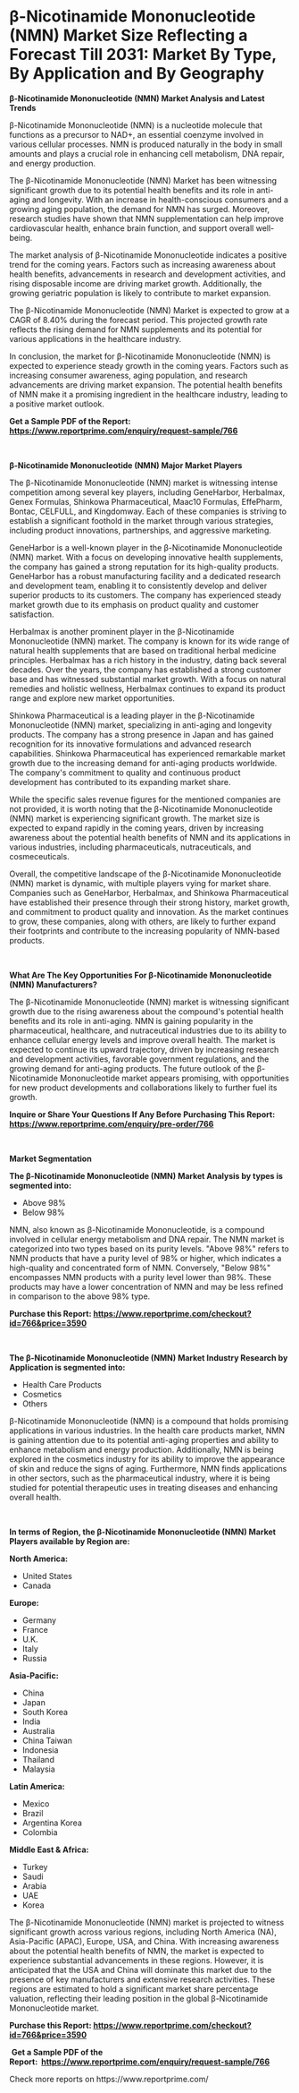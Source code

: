 <p><h1>β-Nicotinamide Mononucleotide (NMN) Market Size Reflecting a Forecast Till 2031: Market By Type, By Application and By Geography</h1></p><p><strong>β-Nicotinamide Mononucleotide (NMN) Market Analysis and Latest Trends</strong></p>
<p><p>β-Nicotinamide Mononucleotide (NMN) is a nucleotide molecule that functions as a precursor to NAD+, an essential coenzyme involved in various cellular processes. NMN is produced naturally in the body in small amounts and plays a crucial role in enhancing cell metabolism, DNA repair, and energy production.</p><p>The β-Nicotinamide Mononucleotide (NMN) Market has been witnessing significant growth due to its potential health benefits and its role in anti-aging and longevity. With an increase in health-conscious consumers and a growing aging population, the demand for NMN has surged. Moreover, research studies have shown that NMN supplementation can help improve cardiovascular health, enhance brain function, and support overall well-being.</p><p>The market analysis of β-Nicotinamide Mononucleotide indicates a positive trend for the coming years. Factors such as increasing awareness about health benefits, advancements in research and development activities, and rising disposable income are driving market growth. Additionally, the growing geriatric population is likely to contribute to market expansion.</p><p>The β-Nicotinamide Mononucleotide (NMN) Market is expected to grow at a CAGR of 8.40% during the forecast period. This projected growth rate reflects the rising demand for NMN supplements and its potential for various applications in the healthcare industry.</p><p>In conclusion, the market for β-Nicotinamide Mononucleotide (NMN) is expected to experience steady growth in the coming years. Factors such as increasing consumer awareness, aging population, and research advancements are driving market expansion. The potential health benefits of NMN make it a promising ingredient in the healthcare industry, leading to a positive market outlook.</p></p>
<p><strong>Get a Sample PDF of the Report:&nbsp; <a href="https://www.reportprime.com/enquiry/request-sample/766">https://www.reportprime.com/enquiry/request-sample/766</a></strong></p>
<p>&nbsp;</p>
<p><strong>β-Nicotinamide Mononucleotide (NMN) Major Market Players</strong></p>
<p><p>The β-Nicotinamide Mononucleotide (NMN) market is witnessing intense competition among several key players, including GeneHarbor, Herbalmax, Genex Formulas, Shinkowa Pharmaceutical, Maac10 Formulas, EffePharm, Bontac, CELFULL, and Kingdomway. Each of these companies is striving to establish a significant foothold in the market through various strategies, including product innovations, partnerships, and aggressive marketing.</p><p>GeneHarbor is a well-known player in the β-Nicotinamide Mononucleotide (NMN) market. With a focus on developing innovative health supplements, the company has gained a strong reputation for its high-quality products. GeneHarbor has a robust manufacturing facility and a dedicated research and development team, enabling it to consistently develop and deliver superior products to its customers. The company has experienced steady market growth due to its emphasis on product quality and customer satisfaction.</p><p>Herbalmax is another prominent player in the β-Nicotinamide Mononucleotide (NMN) market. The company is known for its wide range of natural health supplements that are based on traditional herbal medicine principles. Herbalmax has a rich history in the industry, dating back several decades. Over the years, the company has established a strong customer base and has witnessed substantial market growth. With a focus on natural remedies and holistic wellness, Herbalmax continues to expand its product range and explore new market opportunities.</p><p>Shinkowa Pharmaceutical is a leading player in the β-Nicotinamide Mononucleotide (NMN) market, specializing in anti-aging and longevity products. The company has a strong presence in Japan and has gained recognition for its innovative formulations and advanced research capabilities. Shinkowa Pharmaceutical has experienced remarkable market growth due to the increasing demand for anti-aging products worldwide. The company's commitment to quality and continuous product development has contributed to its expanding market share.</p><p>While the specific sales revenue figures for the mentioned companies are not provided, it is worth noting that the β-Nicotinamide Mononucleotide (NMN) market is experiencing significant growth. The market size is expected to expand rapidly in the coming years, driven by increasing awareness about the potential health benefits of NMN and its applications in various industries, including pharmaceuticals, nutraceuticals, and cosmeceuticals.</p><p>Overall, the competitive landscape of the β-Nicotinamide Mononucleotide (NMN) market is dynamic, with multiple players vying for market share. Companies such as GeneHarbor, Herbalmax, and Shinkowa Pharmaceutical have established their presence through their strong history, market growth, and commitment to product quality and innovation. As the market continues to grow, these companies, along with others, are likely to further expand their footprints and contribute to the increasing popularity of NMN-based products.</p></p>
<p>&nbsp;</p>
<p><strong>What Are The Key Opportunities For β-Nicotinamide Mononucleotide (NMN) Manufacturers?</strong></p>
<p><p>The β-Nicotinamide Mononucleotide (NMN) market is witnessing significant growth due to the rising awareness about the compound's potential health benefits and its role in anti-aging. NMN is gaining popularity in the pharmaceutical, healthcare, and nutraceutical industries due to its ability to enhance cellular energy levels and improve overall health. The market is expected to continue its upward trajectory, driven by increasing research and development activities, favorable government regulations, and the growing demand for anti-aging products. The future outlook of the β-Nicotinamide Mononucleotide market appears promising, with opportunities for new product developments and collaborations likely to further fuel its growth.</p></p>
<p><strong>Inquire or Share Your Questions If Any Before Purchasing This Report: <a href="https://www.reportprime.com/enquiry/pre-order/766">https://www.reportprime.com/enquiry/pre-order/766</a></strong></p>
<p>&nbsp;</p>
<p><strong>Market Segmentation</strong></p>
<p><strong>The β-Nicotinamide Mononucleotide (NMN) Market Analysis by types is segmented into:</strong></p>
<p><ul><li>Above 98%</li><li>Below 98%</li></ul></p>
<p><p>NMN, also known as β-Nicotinamide Mononucleotide, is a compound involved in cellular energy metabolism and DNA repair. The NMN market is categorized into two types based on its purity levels. "Above 98%" refers to NMN products that have a purity level of 98% or higher, which indicates a high-quality and concentrated form of NMN. Conversely, "Below 98%" encompasses NMN products with a purity level lower than 98%. These products may have a lower concentration of NMN and may be less refined in comparison to the above 98% type.</p></p>
<p><strong>Purchase this Report:&nbsp;<a href="https://www.reportprime.com/checkout?id=766&price=3590">https://www.reportprime.com/checkout?id=766&price=3590</a></strong></p>
<p>&nbsp;</p>
<p><strong>The β-Nicotinamide Mononucleotide (NMN) Market Industry Research by Application is segmented into:</strong></p>
<p><ul><li>Health Care Products</li><li>Cosmetics</li><li>Others</li></ul></p>
<p><p>β-Nicotinamide Mononucleotide (NMN) is a compound that holds promising applications in various industries. In the health care products market, NMN is gaining attention due to its potential anti-aging properties and ability to enhance metabolism and energy production. Additionally, NMN is being explored in the cosmetics industry for its ability to improve the appearance of skin and reduce the signs of aging. Furthermore, NMN finds applications in other sectors, such as the pharmaceutical industry, where it is being studied for potential therapeutic uses in treating diseases and enhancing overall health.</p></p>
<p>&nbsp;</p>
<p><strong>In terms of Region, the β-Nicotinamide Mononucleotide (NMN) Market Players available by Region are:</strong></p>
<p>
    <p> <strong> North America: </strong>
        <ul>
            <li>United States</li>
            <li>Canada</li>
        </ul>
        </p> 
    <p> <strong> Europe: </strong>
        <ul>
            <li>Germany</li>
            <li>France</li>
            <li>U.K.</li>
            <li>Italy</li>
            <li>Russia</li>
        </ul>
        </p> 
    <p> <strong> Asia-Pacific: </strong>
        <ul>
            <li>China</li>
            <li>Japan</li>
            <li>South Korea</li>
            <li>India</li>
            <li>Australia</li>
            <li>China Taiwan</li>
            <li>Indonesia</li>
            <li>Thailand</li>
            <li>Malaysia</li>
        </ul>
        </p> 
    <p> <strong> Latin America: </strong>
        <ul>
            <li>Mexico</li>
            <li>Brazil</li>
            <li>Argentina Korea</li>
            <li>Colombia</li>
        </ul>
        </p> 
    <p> <strong> Middle East & Africa: </strong>
        <ul>
            <li>Turkey</li>
            <li>Saudi</li>
            <li>Arabia</li>
            <li>UAE</li>
            <li>Korea</li>
        </ul>
    </p>
    </p>
<p><p>The β-Nicotinamide Mononucleotide (NMN) market is projected to witness significant growth across various regions, including North America (NA), Asia-Pacific (APAC), Europe, USA, and China. With increasing awareness about the potential health benefits of NMN, the market is expected to experience substantial advancements in these regions. However, it is anticipated that the USA and China will dominate this market due to the presence of key manufacturers and extensive research activities. These regions are estimated to hold a significant market share percentage valuation, reflecting their leading position in the global β-Nicotinamide Mononucleotide market.</p></p>
<p><strong>Purchase this Report: <a href="https://www.reportprime.com/checkout?id=766&price=3590">https://www.reportprime.com/checkout?id=766&price=3590</a></strong></p>
<p>&nbsp;<strong>Get a Sample PDF of the Report:&nbsp;&nbsp;<a href="https://www.reportprime.com/enquiry/request-sample/766">https://www.reportprime.com/enquiry/request-sample/766</a></strong></p>
<p><strong></strong></p>
<p>Check more reports on https://www.reportprime.com/</p>